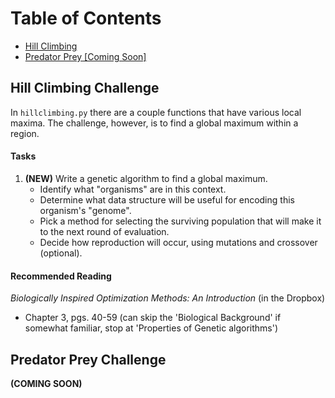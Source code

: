 # Table of Contents
- [Hill Climbing](#hillclimbing)
- [Predator Prey \[Coming Soon\]](#predprey)

<div id='hillclimbing'/>

## Hill Climbing Challenge
In `hillclimbing.py` there are a couple functions that have various local maxima.
The challenge, however, is to find a global maximum within a region.

#### Tasks
1. **(NEW)** Write a genetic algorithm to find a global maximum.
    - Identify what "organisms" are in this context.
    - Determine what data structure will be useful for encoding this organism's "genome".
    - Pick a method for selecting the surviving population that will make it to the next round of evaluation.
    - Decide how reproduction will occur, using mutations and crossover (optional).

#### Recommended Reading
*Biologically Inspired Optimization Methods: An Introduction* (in the Dropbox)
 - Chapter 3, pgs. 40-59 (can skip the 'Biological Background' if somewhat familiar, stop at 'Properties of Genetic algorithms')


<div id='predprey'/>

## Predator Prey Challenge

**(COMING SOON)**
